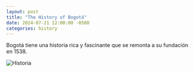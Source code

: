 ```yaml
---
layout: post
title: "The History of Bogotá"
date: 2024-07-21 12:00:00 -0500
categories: history
---
```


Bogotá tiene una historia rica y fascinante que se remonta a su fundación en 1538.

![Historia](https://cdn.pixabay.com/photo/2016/11/29/03/53/bogota-1867189_960_720.jpg)
